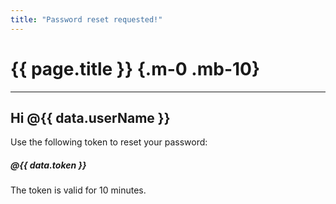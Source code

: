 ```yaml
---
title: "Password reset requested!"
---
```


# {{ page.title }} {.m-0 .mb-10}

***

## Hi @{{ data.userName }}

Use the following token to reset your password:
##### @{{ data.token }}

The token is valid for 10 minutes.
